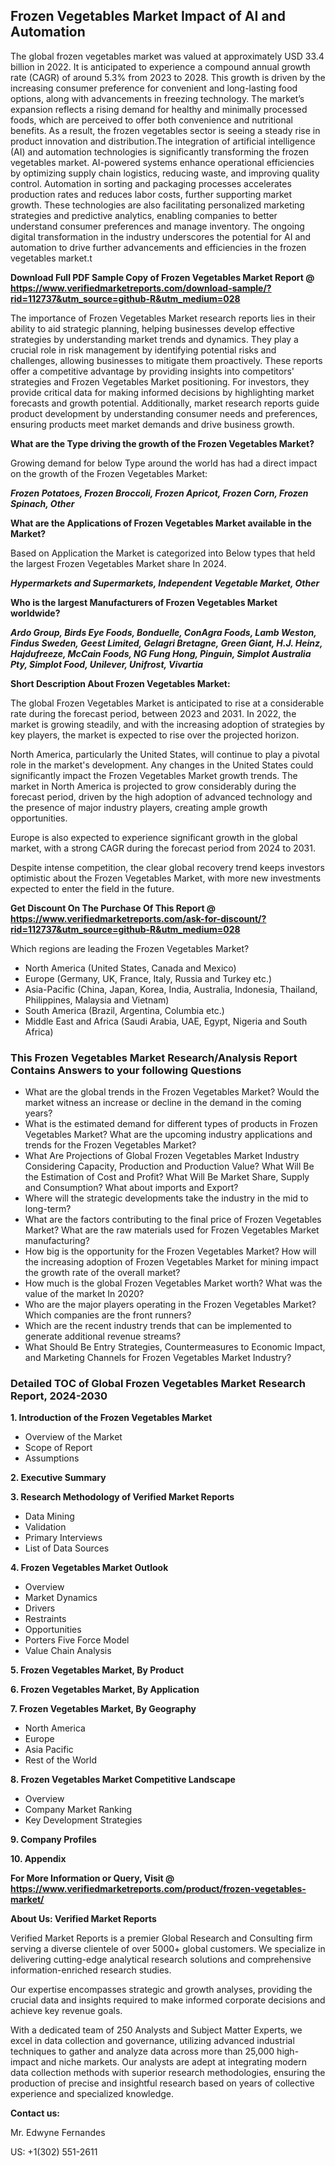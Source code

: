 <h2>Frozen Vegetables Market Impact of AI and Automation</h2>The global frozen vegetables market was valued at approximately USD 33.4 billion in 2022. It is anticipated to experience a compound annual growth rate (CAGR) of around 5.3% from 2023 to 2028. This growth is driven by the increasing consumer preference for convenient and long-lasting food options, along with advancements in freezing technology. The market’s expansion reflects a rising demand for healthy and minimally processed foods, which are perceived to offer both convenience and nutritional benefits. As a result, the frozen vegetables sector is seeing a steady rise in product innovation and distribution.The integration of artificial intelligence (AI) and automation technologies is significantly transforming the frozen vegetables market. AI-powered systems enhance operational efficiencies by optimizing supply chain logistics, reducing waste, and improving quality control. Automation in sorting and packaging processes accelerates production rates and reduces labor costs, further supporting market growth. These technologies are also facilitating personalized marketing strategies and predictive analytics, enabling companies to better understand consumer preferences and manage inventory. The ongoing digital transformation in the industry underscores the potential for AI and automation to drive further advancements and efficiencies in the frozen vegetables market.t</p><p id="" class=""><strong>Download Full PDF Sample Copy of Frozen Vegetables Market Report @ <a href="https://www.verifiedmarketreports.com/download-sample/?rid=112737&utm_source=github-R&utm_medium=028" target="_blank">https://www.verifiedmarketreports.com/download-sample/?rid=112737&utm_source=github-R&utm_medium=028</a></strong></p><p>The importance of&nbsp;Frozen Vegetables Market research reports lies in their ability to aid strategic planning, helping businesses develop effective strategies by understanding market trends and dynamics. They play a crucial role in risk management by identifying potential risks and challenges, allowing businesses to mitigate them proactively. These reports offer a competitive advantage by providing insights into competitors' strategies and Frozen Vegetables Market positioning. For investors, they provide critical data for making informed decisions by highlighting market forecasts and growth potential. Additionally, market research reports guide product development by understanding consumer needs and preferences, ensuring products meet market demands and drive business growth.</p><p><strong>What are the&nbsp;Type driving the growth of the Frozen Vegetables Market?</strong></p><p id="" class="">Growing demand for below Type around the world has had a direct impact on the growth of the Frozen Vegetables Market:</p><em><strong>Frozen Potatoes, Frozen Broccoli, Frozen Apricot, Frozen Corn, Frozen Spinach, Other</strong></em></p><strong>What are the&nbsp;Applications&nbsp;of Frozen Vegetables Market available in the Market?</strong></p><p id="" class="">Based on Application the Market is categorized into Below types that held the largest Frozen Vegetables Market share In 2024.</p><em><strong>Hypermarkets and Supermarkets, Independent Vegetable Market, Other</strong></em></p><strong>Who is the largest Manufacturers of Frozen Vegetables Market worldwide?</strong></p><p><em><strong>Ardo Group, Birds Eye Foods, Bonduelle, ConAgra Foods, Lamb Weston, Findus Sweden, Geest Limited, Gelagri Bretagne, Green Giant, H.J. Heinz, Hajdufreeze, McCain Foods, NG Fung Hong, Pinguin, Simplot Australia Pty, Simplot Food, Unilever, Unifrost, Vivartia</strong></em></p><p id="" class=""><strong>Short Description About Frozen Vegetables Market:</strong></p><p>The global Frozen Vegetables Market is anticipated to rise at a considerable rate during the forecast period, between 2023 and 2031. In 2022, the market is growing steadily, and with the increasing adoption of strategies by key players, the market is expected to rise over the projected horizon.</p><p>North America, particularly the United States, will continue to play a pivotal role in the market's development. Any changes in the United States could significantly impact the Frozen Vegetables Market growth trends. The market in North America is projected to grow considerably during the forecast period, driven by the high adoption of advanced technology and the presence of major industry players, creating ample growth opportunities.</p><p>Europe is also expected to experience significant growth in the global market, with a strong CAGR during the forecast period from 2024 to 2031.</p><p>Despite intense competition, the clear global recovery trend keeps investors optimistic about the Frozen Vegetables Market, with more new investments expected to enter the field in the future.</p><p id="" class=""><strong>Get Discount On The Purchase Of This Report @ <a href="https://www.verifiedmarketreports.com/ask-for-discount/?rid=112737&utm_source=github-R&utm_medium=028" target="_blank">https://www.verifiedmarketreports.com/ask-for-discount/?rid=112737&utm_source=github-R&utm_medium=028</a></strong></p>Which regions are leading the Frozen Vegetables Market?</p><ul><li>North America (United States, Canada and Mexico)</li><li>Europe (Germany, UK, France, Italy, Russia and Turkey etc.)</li><li>Asia-Pacific (China, Japan, Korea, India, Australia, Indonesia, Thailand, Philippines, Malaysia and Vietnam)</li><li>South America (Brazil, Argentina, Columbia etc.)</li><li>Middle East and Africa (Saudi Arabia, UAE, Egypt, Nigeria and South Africa)</li></ul><h3 id="" class="">This Frozen Vegetables Market Research/Analysis Report Contains Answers to your following Questions</h3><ul><li>What are the global trends in the Frozen Vegetables Market? Would the market witness an increase or decline in the demand in the coming years?</li><li>What is the estimated demand for different types of products in Frozen Vegetables Market? What are the upcoming industry applications and trends for the Frozen Vegetables Market?</li><li>What Are Projections of Global Frozen Vegetables Market Industry Considering Capacity, Production and Production Value? What Will Be the Estimation of Cost and Profit? What Will Be Market Share, Supply and Consumption? What about imports and Export?</li><li>Where will the strategic developments take the industry in the mid to long-term?</li><li>What are the factors contributing to the final price of Frozen Vegetables Market? What are the raw materials used for Frozen Vegetables Market manufacturing?</li><li>How big is the opportunity for the Frozen Vegetables Market? How will the increasing adoption of Frozen Vegetables Market for mining impact the growth rate of the overall market?</li><li>How much is the global Frozen Vegetables Market worth? What was the value of the market In 2020?</li><li>Who are the major players operating in the Frozen Vegetables Market? Which companies are the front runners?</li><li>Which are the recent industry trends that can be implemented to generate additional revenue streams?</li><li>What Should Be Entry Strategies, Countermeasures to Economic Impact, and Marketing Channels for Frozen Vegetables Market Industry?</li></ul><h3 id="" class="">Detailed TOC of Global Frozen Vegetables Market Research Report, 2024-2030</h3><p id="" class=""><strong>1. Introduction of the Frozen Vegetables Market</strong></p><ul><li>Overview of the Market</li><li>Scope of Report</li><li>Assumptions</li></ul><p id="" class=""><strong>2. Executive Summary</strong></p><p id="" class=""><strong>3. Research Methodology of Verified Market Reports</strong></p><ul><li>Data Mining</li><li>Validation</li><li>Primary Interviews</li><li>List of Data Sources</li></ul><p id="" class=""><strong>4. Frozen Vegetables Market Outlook</strong></p><ul><li>Overview</li><li>Market Dynamics</li><li>Drivers</li><li>Restraints</li><li>Opportunities</li><li>Porters Five Force Model</li><li>Value Chain Analysis</li></ul><p id="" class=""><strong>5. Frozen Vegetables Market, By Product</strong></p><p id="" class=""><strong>6. Frozen Vegetables Market, By Application</strong></p><p id="" class=""><strong>7. Frozen Vegetables Market, By Geography</strong></p><ul><li>North America</li><li>Europe</li><li>Asia Pacific</li><li>Rest of the World</li></ul><p id="" class=""><strong>8. Frozen Vegetables Market Competitive Landscape</strong></p><ul><li>Overview</li><li>Company Market Ranking</li><li>Key Development Strategies</li></ul><p id="" class=""><strong>9. Company Profiles</strong></p><p id="" class=""><strong>10. Appendix</strong></p><p id="" class=""><strong>For More Information or Query, Visit @ <a href="https://www.verifiedmarketreports.com/product/frozen-vegetables-market/" target="_blank">https://www.verifiedmarketreports.com/product/frozen-vegetables-market/</a></strong></p><p id="" class=""><strong>About Us: Verified Market Reports</strong></p><p id="" class="">Verified Market Reports is a premier Global Research and Consulting firm serving a diverse clientele of over 5000+ global customers. We specialize in delivering cutting-edge analytical research solutions and comprehensive information-enriched research studies.</p><p id="" class="">Our expertise encompasses strategic and growth analyses, providing the crucial data and insights required to make informed corporate decisions and achieve key revenue goals.</p><p id="" class="">With a dedicated team of 250 Analysts and Subject Matter Experts, we excel in data collection and governance, utilizing advanced industrial techniques to gather and analyze data across more than 25,000 high-impact and niche markets. Our analysts are adept at integrating modern data collection methods with superior research methodologies, ensuring the production of precise and insightful research based on years of collective experience and specialized knowledge.</p><p id="" class=""><strong>Contact us:</strong></p><p id="" class="">Mr. Edwyne Fernandes</p><p id="" class="">US: +1(302) 551-2611</p>